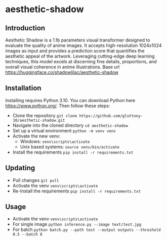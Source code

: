 # aesthetic-shadow

## Introduction

Aesthetic Shadow is a 1.1b parameters visual transformer designed to evaluate the quality of anime images. It accepts high-resolution 1024x1024 images as input and provides a prediction score that quantifies the aesthetic appeal of the artwork. Leveraging cutting-edge deep learning techniques, this model excels at discerning fine details, proportions, and overall visual coherence in anime illustrations.
Base url https://huggingface.co/shadowlilac/aesthetic-shadow

## Installation

Installing requires Python 3.10. You can download Python here https://www.python.org/.
Then follow these steps:

- Clone the repository `git clone https://github.com/gluttony-10/aesthetic-shadow.git`
- Navigate into the cloned directory `cd aesthetic-shadow`
- Set up a virtual environment `python -m venv venv`
- Activate the new venv:
    - Windows: `venv\scripts\activate`
    - Unix based systems: `source venv/bin/activate`
- Install the requirements `pip install -r requirements.txt`

## Updating

- Pull changes `git pull`
- Activate the venv `venv\scripts\activate`
- Re-Install the requirements `pip install -r requirements.txt `

## Usage

- Activate the venv `venv\scripts\activate`
- For single image `python inference.py --image text/test.jpg`
- For batch `python batch.py --path test --output outputs --threshold 0.5 --batch 8`
